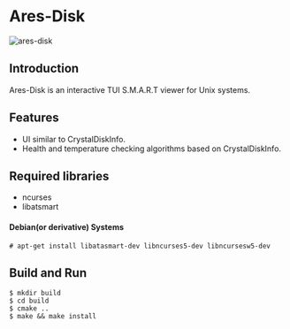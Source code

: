 # Ares-Disk
![ares-disk](https://pbs.twimg.com/media/EiH_syRXcAUpn9H?format=jpg&name=large)
## Introduction
Ares-Disk is an interactive TUI S.M.A.R.T viewer for Unix systems.

## Features
* UI similar to CrystalDiskInfo.
* Health and temperature checking algorithms based on CrystalDiskInfo.

## Required libraries
* ncurses
* libatsmart

#### Debian(or derivative) Systems
```
# apt-get install libatasmart-dev libncurses5-dev libncursesw5-dev
```

## Build and Run
```
$ mkdir build
$ cd build
$ cmake ..
$ make && make install
```



![]()

